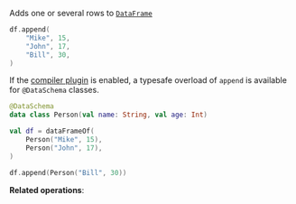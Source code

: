 [//]: # (title: append)

Adds one or several rows to [`DataFrame`](DataFrame.md)
```kotlin
df.append(
    "Mike", 15,
    "John", 17, 
    "Bill", 30,
)
```

If the [compiler plugin](Compiler-Plugin.md) is enabled, a typesafe overload of `append` is available for `@DataSchema` classes.

```kotlin
@DataSchema
data class Person(val name: String, val age: Int)
```

```kotlin
val df = dataFrameOf(
    Person("Mike", 15),
    Person("John", 17),
)

df.append(Person("Bill", 30))
```

**Related operations**: [](appendDuplicate.md)
